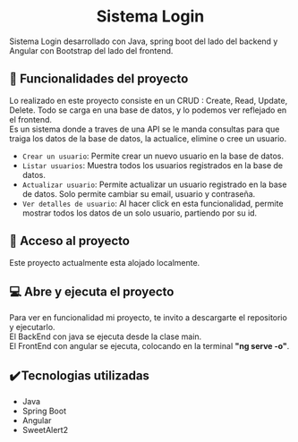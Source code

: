 <h1 align="center"> Sistema Login  </h1>

Sistema Login desarrollado con Java, spring boot del lado del backend y Angular con Bootstrap del lado del frontend.

## :hammer: Funcionalidades del proyecto

Lo realizado en este proyecto consiste en un CRUD : Create, Read, Update, Delete. Todo se carga en una base de datos, y lo podemos ver reflejado en el frontend.  
Es un sistema donde a traves de una API se le manda consultas para que traiga los datos de la base de datos, la actualice, elimine o cree un usuario.

- `Crear un usuario`: Permite crear un nuevo usuario en la base de datos.
- `Listar usuarios`: Muestra todos los usuarios registrados en la base de datos.
- `Actualizar usuario`: Permite actualizar un usuario registrado en la base de datos. Solo permite cambiar su email, usuario y contraseña.
- `Ver detalles de usuario`: Al hacer click en esta funcionalidad, permite mostrar todos los datos de un solo usuario, partiendo por su id.

## :file_folder: Acceso al proyecto

Este proyecto actualmente esta alojado localmente.

## :computer: Abre y ejecuta el proyecto

Para ver en funcionalidad mi proyecto, te invito a descargarte el repositorio y ejecutarlo.  
El BackEnd con java se ejecuta desde la clase main.  
El FrontEnd con angular se ejecuta, colocando en la terminal __"ng serve -o"__.

## :heavy_check_mark: Tecnologias utilizadas

- Java
- Spring Boot
- Angular
- SweetAlert2
